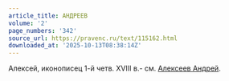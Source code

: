 ```yaml
---
article_title: АНДРЕЕВ
volume: '2'
page_numbers: '342'
source_url: https://pravenc.ru/text/115162.html
downloaded_at: '2025-10-13T08:38:14Z'
---
```


Алексей, иконописец 1-й четв. XVIII в.- см. [Алексеев Андрей](<https://pravenc.ru/text/Алексеев Андрей.html>).

